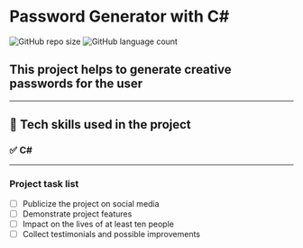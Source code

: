 # Password Generator with C#

![GitHub repo size](https://img.shields.io/github/repo-size/michellebritoo/passwordGeneratorCSharp?style=for-the-badge)
![GitHub language count](https://img.shields.io/github/languages/count/michellebritoo/passwordGeneratorCSharp?style=for-the-badge)

## This project helps to generate creative passwords for the user
---
## :rocket: Tech skills used in the project
### :white_check_mark: C#
---

### Project task list

- [ ] Publicize the project on social media
- [ ] Demonstrate project features
- [ ] Impact on the lives of at least ten people
- [ ] Collect testimonials and possible improvements
